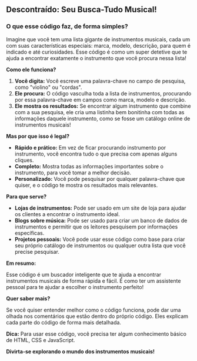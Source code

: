 ## **Descontraído: Seu Busca-Tudo Musical!**

### **O que esse código faz, de forma simples?**

Imagine que você tem uma lista gigante de instrumentos musicais, cada um com suas características especiais: marca, modelo, descrição, para quem é indicado e até curiosidades. Esse código é como um super detetive que te ajuda a encontrar exatamente o instrumento que você procura nessa lista!

**Como ele funciona?**

1. **Você digita:** Você escreve uma palavra-chave no campo de pesquisa, como "violino" ou "cordas".
2. **Ele procura:** O código vasculha toda a lista de instrumentos, procurando por essa palavra-chave em campos como marca, modelo e descrição.
3. **Ele mostra os resultados:** Se encontrar algum instrumento que combine com a sua pesquisa, ele cria uma listinha bem bonitinha com todas as informações daquele instrumento, como se fosse um catálogo online de instrumentos musicais!

**Mas por que isso é legal?**

* **Rápido e prático:** Em vez de ficar procurando instrumento por instrumento, você encontra tudo o que precisa com apenas alguns cliques.
* **Completo:** Mostra todas as informações importantes sobre o instrumento, para você tomar a melhor decisão.
* **Personalizado:** Você pode pesquisar por qualquer palavra-chave que quiser, e o código te mostra os resultados mais relevantes.

**Para que serve?**

* **Lojas de instrumentos:** Pode ser usado em um site de loja para ajudar os clientes a encontrar o instrumento ideal.
* **Blogs sobre música:** Pode ser usado para criar um banco de dados de instrumentos e permitir que os leitores pesquisem por informações específicas.
* **Projetos pessoais:** Você pode usar esse código como base para criar seu próprio catálogo de instrumentos ou qualquer outra lista que você precise pesquisar.

**Em resumo:**

Esse código é um buscador inteligente que te ajuda a encontrar instrumentos musicais de forma rápida e fácil. É como ter um assistente pessoal para te ajudar a escolher o instrumento perfeito!

**Quer saber mais?**

Se você quiser entender melhor como o código funciona, pode dar uma olhada nos comentários que estão dentro do próprio código. Eles explicam cada parte do código de forma mais detalhada.

**Dica:** Para usar esse código, você precisa ter algum conhecimento básico de HTML, CSS e JavaScript.

**Divirta-se explorando o mundo dos instrumentos musicais!**
